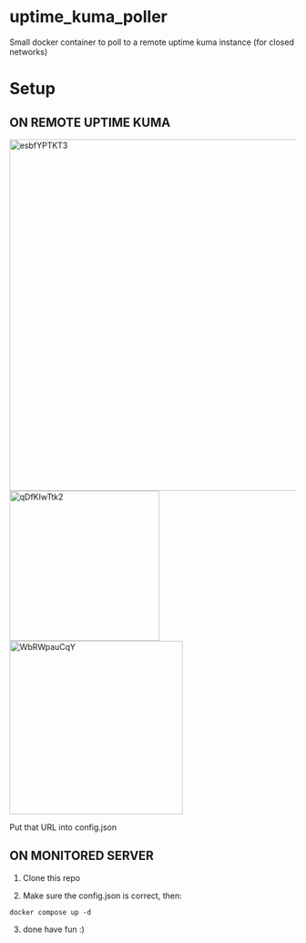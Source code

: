# uptime_kuma_poller
Small docker container to poll to a remote uptime kuma instance (for closed networks)

# Setup 

ON REMOTE UPTIME KUMA
----------------------
<img width="616" alt="esbfYPTKT3" src="https://github.com/Lehoooo/uptime_kuma_poller/assets/52742690/ce7c818b-df1d-45dd-b3b4-0479a90de577">

<img width="263" alt="qDfKIwTtk2" src="https://github.com/Lehoooo/uptime_kuma_poller/assets/52742690/3de384be-d6e3-4d59-84a1-26d1888b0ca6">

<img width="304" alt="WbRWpauCqY" src="https://github.com/Lehoooo/uptime_kuma_poller/assets/52742690/25572754-dd59-4c3a-8b67-e3c8839df868">

Put that URL into config.json


ON MONITORED SERVER
------------------

1. Clone this repo

2. Make sure the config.json is correct, then:

```docker compose up -d```

3. done have fun :)
